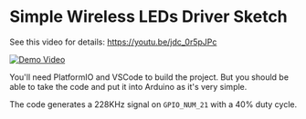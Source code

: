 # Simple Wireless LEDs Driver Sketch

See this video for details: https://youtu.be/jdc_0r5pJPc

[![Demo Video](https://img.youtube.com/vi/jdc_0r5pJPc/0.jpg)](https://www.youtube.com/watch?v=jdc_0r5pJPc)

You'll need PlatformIO and VSCode to build the project. But you should be able to take the code and put it into Arduino as it's very simple.

The code generates a 228KHz signal on `GPIO_NUM_21` with a 40% duty cycle.
